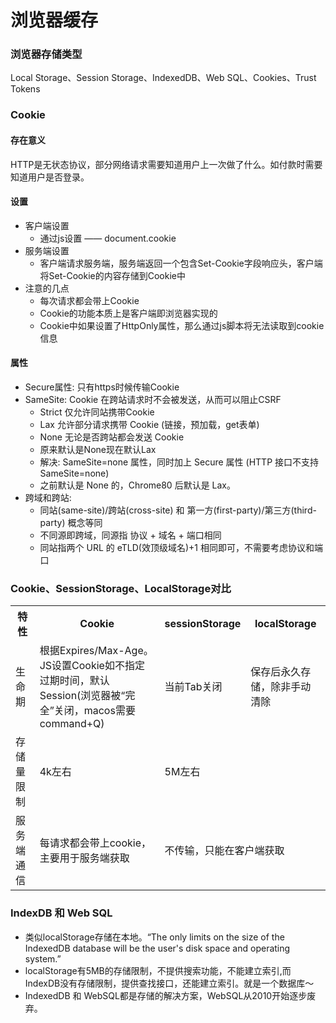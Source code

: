 # 浏览器缓存
### 浏览器存储类型
Local Storage、Session Storage、IndexedDB、Web SQL、Cookies、Trust Tokens
### Cookie
#### 存在意义
HTTP是无状态协议，部分网络请求需要知道用户上一次做了什么。如付款时需要知道用户是否登录。
#### 设置
- 客户端设置
  - 通过js设置 —— document.cookie
- 服务端设置
  - 客户端请求服务端，服务端返回一个包含Set-Cookie字段响应头，客户端将Set-Cookie的内容存储到Cookie中
- 注意的几点
  - 每次请求都会带上Cookie
  - Cookie的功能本质上是客户端即浏览器实现的
  - Cookie中如果设置了HttpOnly属性，那么通过js脚本将无法读取到cookie信息

#### 属性
- Secure属性: 只有https时候传输Cookie
- SameSite: Cookie 在跨站请求时不会被发送，从而可以阻止CSRF
  - Strict 仅允许同站携带Cookie
  - Lax 允许部分请求携带 Cookie (链接，预加载，get表单)
  - None 无论是否跨站都会发送 Cookie
  - 原来默认是None现在默认Lax
  - 解决: SameSite=none 属性，同时加上 Secure 属性 (HTTP 接口不支持 SameSite=none)
  - 之前默认是 None 的，Chrome80 后默认是 Lax。
- 跨域和跨站:
  - 同站(same-site)/跨站(cross-site) 和 第一方(first-party)/第三方(third-party) 概念等同
  - 不同源即跨域，同源指 协议 + 域名 + 端口相同
  - 同站指两个 URL 的 eTLD(效顶级域名)+1 相同即可，不需要考虑协议和端口


### Cookie、SessionStorage、LocalStorage对比
<table>
    <tr>
        <th>特性</th>
        <th>Cookie</th>
        <th>sessionStorage</th>
        <th>localStorage</th>
    </tr>
    <tr>
        <td>生命期</td>
        <td>根据Expires/Max-Age。JS设置Cookie如不指定过期时间，默认Session(浏览器被“完全”关闭，macos需要command+Q)</td>
        <td>当前Tab关闭</td>
        <td>保存后永久存储，除非手动清除</td>
    </tr>
    <tr>
        <td>存储量限制</td>
        <td>4k左右</td>
        <td colspan="2">5M左右</td>
    </tr>
    <tr>
        <td>服务端通信</td>
        <td>每请求都会带上cookie，主要用于服务端获取</td>
        <td colspan="2">不传输，只能在客户端获取</td>
    </tr>
</table>

### IndexDB 和 Web SQL
- 类似localStorage存储在本地。“The only limits on the size of the IndexedDB database will be the user's disk space and operating system.”
- localStorage有5MB的存储限制，不提供搜索功能，不能建立索引,而IndexDB没有存储限制，提供查找接口，还能建立索引。就是一个数据库～
- IndexedDB 和 WebSQL都是存储的解决方案，WebSQL从2010开始逐步废弃。
